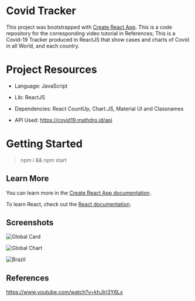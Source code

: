 # Covid Tracker

This project was bootstrapped with [Create React App](https://github.com/facebook/create-react-app).
This is a code repository for the corresponding video tutorial in References;
This is a Covid-19 Tracker produced in ReactJS that show cases and charts of Covid in all World, and each country.


# Project Resources
 - Language: JavaScript
 - Lib: ReactJS
 - Dependencies: React CountUp, Chart.JS, Material UI and Classnames

 - API Used: https://covid19.mathdro.id/api



# Getting Started

  > npm i && npm start



## Learn More

You can learn more in the [Create React App documentation](https://facebook.github.io/create-react-app/docs/getting-started).

To learn React, check out the [React documentation](https://reactjs.org/).

## Screenshots

![Global Card](https://i.imgur.com/U6iZa7P.jpg)

![Global Chart](https://i.imgur.com/Wk7BKNZ.jpg)

![Brazil](https://i.imgur.com/GavzKlm.jpg)


## References

https://www.youtube.com/watch?v=khJlrj3Y6Ls
